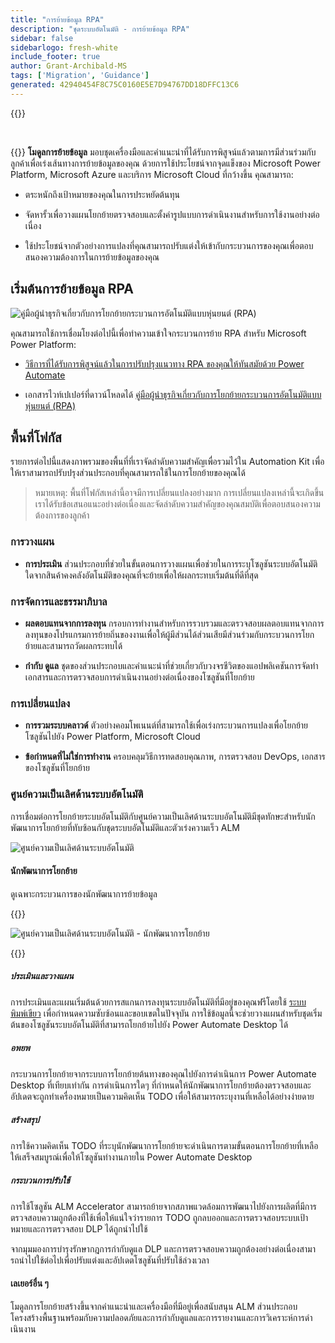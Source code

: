 ```yaml
---
title: "การย้ายข้อมูล RPA"
description: "ชุดระบบอัตโนมัติ - การย้ายข้อมูล RPA"
sidebar: false
sidebarlogo: fresh-white
include_footer: true
author: Grant-Archibald-MS
tags: ['Migration', 'Guidance']
generated: 42940454F8C75C0160E5E7D94767DD18DFFC13C6
---
```


{{<toc>}}

<br/>

{{<product-name>}} **โมดูลการย้ายข้อมูล** มอบชุดเครื่องมือและคําแนะนําที่ได้รับการพิสูจน์แล้วตามการมีส่วนร่วมกับลูกค้าเพื่อเร่งเส้นทางการย้ายข้อมูลของคุณ ด้วยการใช้ประโยชน์จากจุดแข็งของ Microsoft Power Platform, Microsoft Azure และบริการ Microsoft Cloud ที่กว้างขึ้น คุณสามารถ:

- ตระหนักถึงเป้าหมายของคุณในการประหยัดต้นทุน

- จัดหารั้วเพื่อวางแผนโยกย้ายตรวจสอบและตั้งค่ารูปแบบการดําเนินงานสําหรับการใช้งานอย่างต่อเนื่อง

- ใช้ประโยชน์จากตัวอย่างการแปลงที่คุณสามารถปรับแต่งให้เข้ากับกระบวนการของคุณเพื่อตอบสนองความต้องการในการย้ายข้อมูลของคุณ

## เริ่มต้นการย้ายข้อมูล RPA

![คู่มือผู้นําธุรกิจเกี่ยวกับการโยกย้ายกระบวนการอัตโนมัติแบบหุ่นยนต์ (RPA)](https://msflowblogscdn.azureedge.net/wp-content/uploads/2022/01/RPAWhitepaper_Img-241x300.png)

คุณสามารถใช้การเชื่อมโยงต่อไปนี้เพื่อทําความเข้าใจกระบวนการย้าย RPA สําหรับ Microsoft Power Platform:

- [วิธีการที่ได้รับการพิสูจน์แล้วในการปรับปรุงแนวทาง RPA ของคุณให้ทันสมัยด้วย Power Automate](https://powerautomate.microsoft.com/blog/proven-methods-to-modernize-your-rpa-approach-with-power-automate/)

- เอกสารไวท์เปเปอร์ที่ดาวน์โหลดได้ [คู่มือผู้นําธุรกิจเกี่ยวกับการโยกย้ายกระบวนการอัตโนมัติแบบหุ่นยนต์ (RPA)](https://aka.ms/PAD/RPAMigrationWhitepaper)

## พื้นที่โฟกัส

รายการต่อไปนี้แสดงภาพรวมของพื้นที่ที่เราจัดลําดับความสําคัญเพื่อรวมไว้ใน Automation Kit เพื่อให้เราสามารถปรับปรุงส่วนประกอบที่คุณสามารถใช้ในการโยกย้ายของคุณได้

> หมายเหตุ: พื้นที่โฟกัสเหล่านี้อาจมีการเปลี่ยนแปลงอย่างมาก การเปลี่ยนแปลงเหล่านี้จะเกิดขึ้นเราได้รับข้อเสนอแนะอย่างต่อเนื่องและจัดลําดับความสําคัญของคุณสมบัติเพื่อตอบสนองความต้องการของลูกค้า

### การวางแผน

- **การประเมิน** ส่วนประกอบที่ช่วยในขั้นตอนการวางแผนเพื่อช่วยในการระบุโซลูชันระบบอัตโนมัติใดจากสินค้าคงคลังอัตโนมัติของคุณที่จะย้ายเพื่อให้ผลกระทบเริ่มต้นที่ดีที่สุด

### การจัดการและธรรมาภิบาล

- **ผลตอบแทนจากการลงทุน** กรอบการทํางานสําหรับการรวบรวมและตรวจสอบผลตอบแทนจากการลงทุนของโปรแกรมการย้ายถิ่นของงานเพื่อให้ผู้มีส่วนได้ส่วนเสียมีส่วนร่วมกับกระบวนการโยกย้ายและสามารถวัดผลกระทบได้

- **กำกับ ดูแล** ชุดของส่วนประกอบและคําแนะนําที่ช่วยเกี่ยวกับวงจรชีวิตของแอปพลิเคชันการจัดทําเอกสารและการตรวจสอบการดําเนินงานอย่างต่อเนื่องของโซลูชันที่โยกย้าย

### การเปลี่ยนแปลง

- **การรวมระบบคลาวด์** ตัวอย่างคอมโพเนนต์ที่สามารถใช้เพื่อเร่งกระบวนการแปลงเพื่อโยกย้ายโซลูชันไปยัง Power Platform, Microsoft Cloud

- **ข้อกําหนดที่ไม่ใช่การทํางาน** ครอบคลุมวิธีการทดสอบคุณภาพ, การตรวจสอบ DevOps, เอกสารของโซลูชันที่โยกย้าย

### ศูนย์ความเป็นเลิศด้านระบบอัตโนมัติ

การเชื่อมต่อการโยกย้ายระบบอัตโนมัติกับศูนย์ความเป็นเลิศด้านระบบอัตโนมัติมีชุดทักษะสําหรับนักพัฒนาการโยกย้ายที่ทับซ้อนกับชุดระบบอัตโนมัติและตัวเร่งความเร็ว ALM

![ศูนย์ความเป็นเลิศด้านระบบอัตโนมัติ](/images/illustrations/automation-kit-migration.svg)

#### นักพัฒนาการโยกย้าย

ดูเฉพาะกระบวนการของนักพัฒนาการย้ายข้อมูล

{{<border>}}

![ศูนย์ความเป็นเลิศด้านระบบอัตโนมัติ - นักพัฒนาการโยกย้าย](/images/illustrations/automation-kit-migration-developer.svg)

{{</border>}}

##### ประเมินและวางแผน

การประเมินและแผนเริ่มต้นด้วยการสแกนการลงทุนระบบอัตโนมัติที่มีอยู่ของคุณฟรีโดยใช้ [ระบบพิมพ์เขียว](https://www.blueprintsys.com/) เพื่อกําหนดความซับซ้อนและขอบเขตในปัจจุบัน การใช้ข้อมูลนี้จะช่วยวางแผนสําหรับชุดเริ่มต้นของโซลูชันระบบอัตโนมัติที่สามารถโยกย้ายไปยัง Power Automate Desktop ได้

##### อพยพ

กระบวนการโยกย้ายจากระบบการโยกย้ายต้นทางของคุณไปยังการดําเนินการ Power Automate Desktop ที่เทียบเท่ากัน การดําเนินการใดๆ ที่กําหนดให้นักพัฒนาการโยกย้ายต้องตรวจสอบและอัปเดตจะถูกทําเครื่องหมายเป็นความคิดเห็น TODO เพื่อให้สามารถระบุงานที่เหลือได้อย่างง่ายดาย

##### สร้างสรุป

การใช้ความคิดเห็น TODO ที่ระบุนักพัฒนาการโยกย้ายจะดําเนินการตามขั้นตอนการโยกย้ายที่เหลือให้เสร็จสมบูรณ์เพื่อให้โซลูชันทํางานภายใน Power Automate Desktop

##### กระบวนการปรับใช้

การใช้โซลูชัน ALM Accelerator สามารถย้ายจากสภาพแวดล้อมการพัฒนาไปยังการผลิตที่มีการตรวจสอบความถูกต้องที่ใช้เพื่อให้แน่ใจว่ารายการ TODO ถูกลบออกและการตรวจสอบระบบเป้าหมายและการตรวจสอบ DLP ได้ถูกนําไปใช้

จากมุมมองการบํารุงรักษากฎการกํากับดูแล DLP และการตรวจสอบความถูกต้องอย่างต่อเนื่องสามารถนําไปใช้ต่อไปเพื่อปรับแต่งและอัปเดตโซลูชันที่ปรับใช้ล่วงเวลา

#### เลเยอร์อื่น ๆ

โมดูลการโยกย้ายสร้างขึ้นจากคําแนะนําและเครื่องมือที่มีอยู่เพื่อสนับสนุน ALM ส่วนประกอบโครงสร้างพื้นฐานพร้อมกับความปลอดภัยและการกํากับดูแลและการรายงานและการวิเคราะห์การดําเนินงาน
